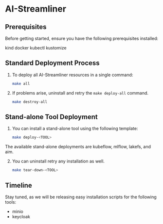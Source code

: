 # AI-Streamliner

## Prerequisites
Before getting started, ensure you have the following prerequisites installed:

kind
docker
kubectl
kustomize

## Standard Deployment Process
1. To deploy all AI-Streamliner resources in a single command:
   ```bash
   make all
   ```

2. If problems arise, uninstall and retry the `make deploy-all` command.
   ```bash
   make destroy-all
   ```

## Stand-alone Tool Deployment
1. You can install a stand-alone tool using the following template:
   ```bash
   make deploy-<TOOL>
   ```
The available stand-alone deployments are kubeflow, mlflow, lakefs, and aim.

2. You can uninstall retry any installation as well.
   ```bash
   make tear-down-<TOOL>
   ```

## Timeline
Stay tuned, as we will be releasing easy installation scripts for the following tools:
- minio
- keycloak
